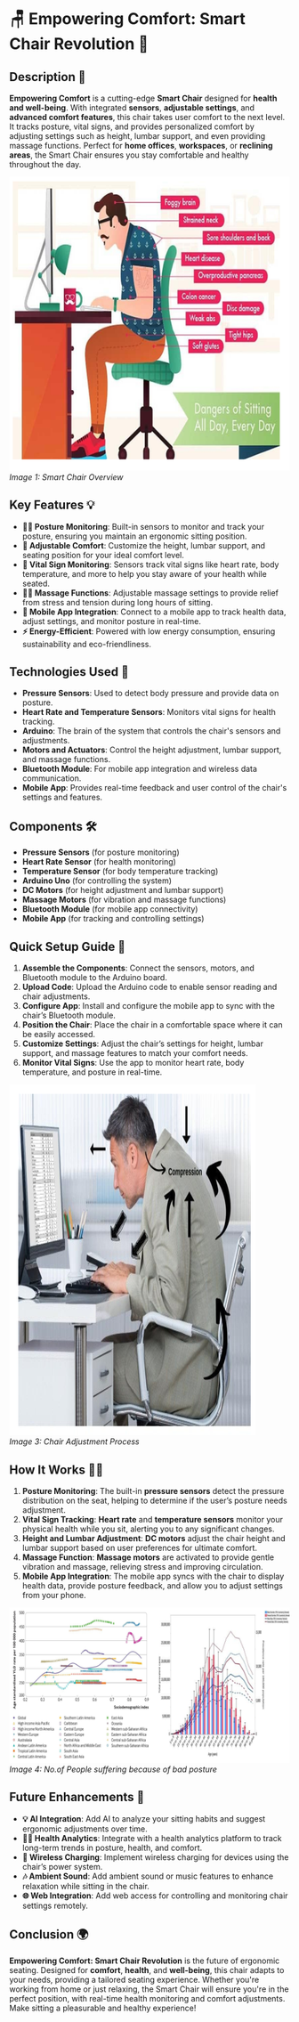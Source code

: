 # 🪑 Empowering Comfort: Smart Chair Revolution 💺

## Description 🌟
**Empowering Comfort** is a cutting-edge **Smart Chair** designed for **health and well-being**. With integrated **sensors**, **adjustable settings**, and **advanced comfort features**, this chair takes user comfort to the next level. It tracks posture, vital signs, and provides personalized comfort by adjusting settings such as height, lumbar support, and even providing massage functions. Perfect for **home offices**, **workspaces**, or **reclining areas**, the Smart Chair ensures you stay comfortable and healthy throughout the day.

![Smart Chair Overview](Images/Complications.png)  
*Image 1: Smart Chair Overview*

## Key Features 💡
- **🧘‍♂️ Posture Monitoring**: Built-in sensors to monitor and track your posture, ensuring you maintain an ergonomic sitting position.
- **🔄 Adjustable Comfort**: Customize the height, lumbar support, and seating position for your ideal comfort level.
- **💓 Vital Sign Monitoring**: Sensors track vital signs like heart rate, body temperature, and more to help you stay aware of your health while seated.
- **💆‍♂️ Massage Functions**: Adjustable massage settings to provide relief from stress and tension during long hours of sitting.
- **📱 Mobile App Integration**: Connect to a mobile app to track health data, adjust settings, and monitor posture in real-time.
- **⚡ Energy-Efficient**: Powered with low energy consumption, ensuring sustainability and eco-friendliness.

## Technologies Used 🔧
- **Pressure Sensors**: Used to detect body pressure and provide data on posture.
- **Heart Rate and Temperature Sensors**: Monitors vital signs for health tracking.
- **Arduino**: The brain of the system that controls the chair's sensors and adjustments.
- **Motors and Actuators**: Control the height adjustment, lumbar support, and massage functions.
- **Bluetooth Module**: For mobile app integration and wireless data communication.
- **Mobile App**: Provides real-time feedback and user control of the chair's settings and features.

## Components 🛠️
- **Pressure Sensors** (for posture monitoring)
- **Heart Rate Sensor** (for health monitoring)
- **Temperature Sensor** (for body temperature tracking)
- **Arduino Uno** (for controlling the system)
- **DC Motors** (for height adjustment and lumbar support)
- **Massage Motors** (for vibration and massage functions)
- **Bluetooth Module** (for mobile app connectivity)
- **Mobile App** (for tracking and controlling settings)

## Quick Setup Guide 🚀

1. **Assemble the Components**: Connect the sensors, motors, and Bluetooth module to the Arduino board.
2. **Upload Code**: Upload the Arduino code to enable sensor reading and chair adjustments.
3. **Configure App**: Install and configure the mobile app to sync with the chair’s Bluetooth module.
4. **Position the Chair**: Place the chair in a comfortable space where it can be easily accessed.
5. **Customize Settings**: Adjust the chair’s settings for height, lumbar support, and massage features to match your comfort needs.
6. **Monitor Vital Signs**: Use the app to monitor heart rate, body temperature, and posture in real-time.

![Chair Adjustment Process](Images/Adjustments.png)  
*Image 3: Chair Adjustment Process*

## How It Works 🧑‍💻
1. **Posture Monitoring**: The built-in **pressure sensors** detect the pressure distribution on the seat, helping to determine if the user’s posture needs adjustment.
2. **Vital Sign Tracking**: **Heart rate** and **temperature sensors** monitor your physical health while you sit, alerting you to any significant changes.
3. **Height and Lumbar Adjustment**: **DC motors** adjust the chair height and lumbar support based on user preferences for ultimate comfort.
4. **Massage Function**: **Massage motors** are activated to provide gentle vibration and massage, relieving stress and improving circulation.
5. **Mobile App Integration**: The mobile app syncs with the chair to display health data, provide posture feedback, and allow you to adjust settings from your phone.

![Smart Chair Features](Images/Smartchair1.png)  
*Image 4: No.of People suffering because of bad posture*

## Future Enhancements 🌱
- **💡 AI Integration**: Add AI to analyze your sitting habits and suggest ergonomic adjustments over time.
- **🧑‍⚕️ Health Analytics**: Integrate with a health analytics platform to track long-term trends in posture, health, and comfort.
- **🔋 Wireless Charging**: Implement wireless charging for devices using the chair’s power system.
- **🎶 Ambient Sound**: Add ambient sound or music features to enhance relaxation while sitting in the chair.
- **🌐 Web Integration**: Add web access for controlling and monitoring chair settings remotely.

## Conclusion 🌍
**Empowering Comfort: Smart Chair Revolution** is the future of ergonomic seating. Designed for **comfort**, **health**, and **well-being**, this chair adapts to your needs, providing a tailored seating experience. Whether you're working from home or just relaxing, the Smart Chair will ensure you're in the perfect position, with real-time health monitoring and comfort adjustments. Make sitting a pleasurable and healthy experience!



